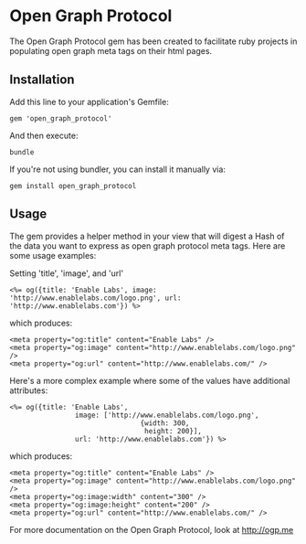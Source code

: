 # Open Graph Protocol

The Open Graph Protocol gem has been created to facilitate ruby projects in populating open graph meta tags on their html pages. 

## Installation

Add this line to your application's Gemfile:

	gem 'open_graph_protocol'

And then execute:

	bundle

If you're not using bundler, you can install it manually via:

	gem install open_graph_protocol

## Usage

The gem provides a helper method in your view that will digest a Hash of the data you want to express as open graph protocol meta tags. Here are some usage examples:

Setting 'title', 'image', and 'url'

	<%= og({title: 'Enable Labs', image: 'http://www.enablelabs.com/logo.png', url: 'http://www.enablelabs.com'}) %>

which produces:

	<meta property="og:title" content="Enable Labs" />
	<meta property="og:image" content="http://www.enablelabs.com/logo.png" />
	<meta property="og:url" content="http://www.enablelabs.com/" />

Here's a more complex example where some of the values have additional attributes:

	<%= og({title: 'Enable Labs', 
					image: ['http://www.enablelabs.com/logo.png',
									{width: 300,
									 height: 200}],
					url: 'http://www.enablelabs.com'}) %>

which produces:

	<meta property="og:title" content="Enable Labs" />
	<meta property="og:image" content="http://www.enablelabs.com/logo.png" />
	<meta property="og:image:width" content="300" />
	<meta property="og:image:height" content="200" />
	<meta property="og:url" content="http://www.enablelabs.com/" />

For more documentation on the Open Graph Protocol, look at http://ogp.me